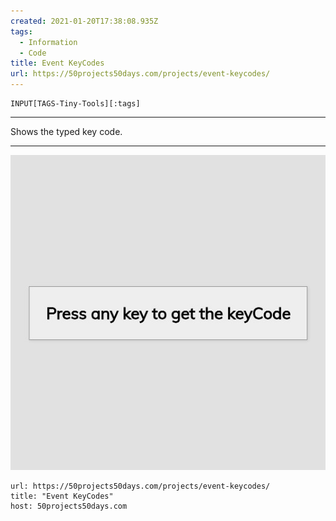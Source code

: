 ```yaml
---
created: 2021-01-20T17:38:08.935Z
tags: 
  - Information
  - Code
title: Event KeyCodes
url: https://50projects50days.com/projects/event-keycodes/
---
```

```meta-bind
INPUT[TAGS-Tiny-Tools][:tags]
```

___
Shows the typed key code.
___

![](_attachments/event-keycodes.jpg)

```cardlink
url: https://50projects50days.com/projects/event-keycodes/
title: "Event KeyCodes"
host: 50projects50days.com
```
